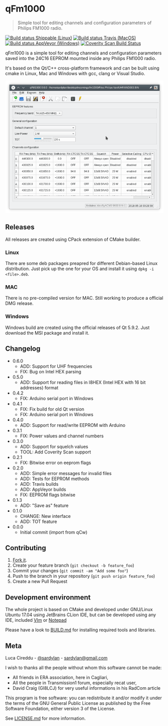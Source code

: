 # qFm1000
> Simple tool for editing channels and configuration parameters of Philips FM1000 radio.

[![Build status Shippable (Linux)](https://api.shippable.com/projects/5b90607f6217c20600d0beaa/badge?branch=master)](https://app.shippable.com/github/sardylan/qfm1000)
[![Build status Travis (MacOS)](https://travis-ci.org/sardylan/qfm1000.svg?branch=master)](https://travis-ci.org/sardylan/qfm1000)
[![Build status AppVeyor (Windows)](https://ci.appveyor.com/api/projects/status/hysni857ux6k3wyg?svg=true)](https://ci.appveyor.com/project/sardylan/qfm1000)
[![Coverity Scan Build Status](https://scan.coverity.com/projects/13866/badge.svg)](https://scan.coverity.com/projects/sardylan-qfm1000)

qFm1000 is a simple tool for editing channels and configuration parameters saved into the 24C16 EEPROM mounted inside any Philips FM1000 radio.

It's based on the Qt/C++ cross-platform framework and can be built using cmake in Linux, Mac and Windows with gcc, clang or Visual Studio.

![qFm1000](doc/img/window_main_00.png)

## Releases

All releases are created using CPack extension of CMake builder.

### Linux

There are some deb packages preapred for different Debian-based Linux distribution. Just pick up the one for your OS and install it using `dpkg -i <file>.deb`. 

### MAC

There is no pre-compiled version for MAC. Still working to produce a official DMG release.

### Windows

Windows build are created using the official releases of Qt 5.9.2. Just download the MSI package and install it.

## Changelog


* 0.6.0
    * ADD: Support for UHF frequencies
    * FIX: Bug on Intel HEX parsing
* 0.5.0
    * ADD: Support for reading files in I8HEX (Intel HEX with 16 bit addresses) format
* 0.4.2
    * FIX: Arduino serial port in Windows
* 0.4.1
    * FIX: Fix build for old Qt version
    * FIX: Arduino serial port in Windows
* 0.4.0
    * ADD: Support for read/write EEPROM with Arduino
* 0.3.1
    * FIX: Power values and channel numbers
* 0.3.0
    * ADD: Support for squelch values
    * TOOL: Add Coverity Scan support
* 0.2.1
    * FIX: Bitwise error on eeprom flags
* 0.2.0
    * ADD: Simple error messages for invalid files
    * ADD: Tests for EEPROM methods
    * ADD: Travis builds
    * ADD: AppVeyor builds
    * FIX: EEPROM flags bitwise
* 0.1.3
    * ADD: "Save as" feature
* 0.1.0
    * CHANGE: New interface
    * ADD: TOT feature
* 0.0.0
    * Initial commit (import from qCw)

## Contributing

1. [Fork it](<https://github.com/sardylan/qfm1000/fork>).
2. Create your feature branch (`git checkout -b feature_foo`)
3. Commit your changes (`git commit -am "Add some foo"`)
4. Push to the branch in your repository (`git push origin feature_foo`)
5. Create a new Pull Request

## Development environment

The whole project is based on CMake and developed under GNU/Linux Ubuntu 17.04 using JetBrains CLion IDE, but can be
developed using any IDE, included [VIm](https://en.wikipedia.org/wiki/Vim_(text_editor)) or [Notepad](https://en.wikipedia.org/wiki/Microsoft_Notepad)

Please have a look to [BUILD.md](BUILD.md) for installing required tools and libraries.

## Meta

Luca Cireddu - [@sardylan](https://twitter.com/sardylan) - sardylan@gmail.com

I wish to thanks all the people without whom this software cannot be made:

- All friends in ERA association, here in Cagliari,
- All the people in Transmission1 forum, especially recat user,
- David Craig (GI8LCJ) for very useful informations in his RadCom article

This program is free software: you can redistribute it and/or modify it under the terms of the GNU General Public
License as published by the Free Software Foundation, either version 3 of the License.

See [LICENSE.md](LICENSE.md) for more information.
